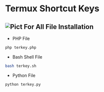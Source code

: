 # Termux Shortcut Keys
![Pict For All File](https://images2.imgbox.com/9c/38/VmYEF6Pa_o.png)
Installation
------------
* PHP File
```bash
php terkey.php
```
* Bash Shell File
```bash
bash terkey.sh
```
* Python File
```bash
python terkey.py
```
